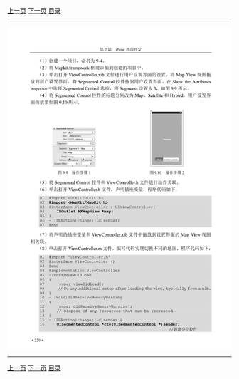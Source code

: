 [上一页](231.md) [下一页](233.md) [目录](../README.md)

***

![232](../images/232.png)

***

[上一页](231.md) [下一页](233.md) [目录](../README.md)